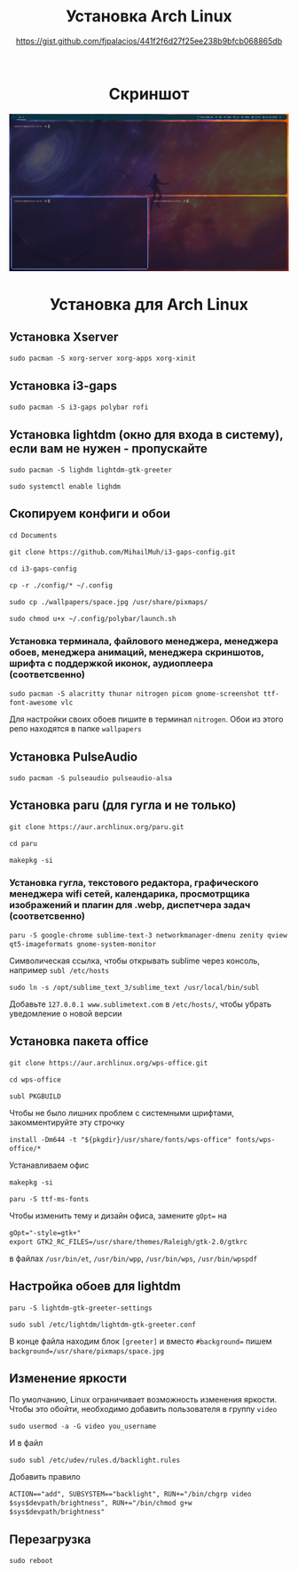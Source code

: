 <div align="center">

# Установка Arch Linux
https://gist.github.com/fjpalacios/441f2f6d27f25ee238b9bfcb068865db

<br>

# Скриншот
![screenshot](./assets/screenshot.png)

# Установка для Arch Linux
</div>

## Установка Xserver
```
sudo pacman -S xorg-server xorg-apps xorg-xinit
```

## Установка i3-gaps
```
sudo pacman -S i3-gaps polybar rofi
```

## Установка lightdm (окно для входа в систему), если вам не нужен - пропускайте
```
sudo pacman -S lighdm lightdm-gtk-greeter
```
```
sudo systemctl enable lighdm
```

## Скопируем конфиги и обои
```
cd Documents
```
```
git clone https://github.com/MihailMuh/i3-gaps-config.git
```
```
cd i3-gaps-config
```
```
cp -r ./config/* ~/.config
```
```
sudo cp ./wallpapers/space.jpg /usr/share/pixmaps/
```
```
sudo chmod u+x ~/.config/polybar/launch.sh
```

### Установка терминала, файлового менеджера, менеджера обоев, менеджера анимаций, менеджера скриншотов, шрифта с поддержкой иконок, аудиоплеера (соответсвенно)
```
sudo pacman -S alacritty thunar nitrogen picom gnome-screenshot ttf-font-awesome vlc
```
Для настройки своих обоев пишите в терминал ```nitrogen```. Обои из этого репо находятся в папке ```wallpapers```

## Установка PulseAudio
```
sudo pacman -S pulseaudio pulseaudio-alsa
```

## Установка paru (для гугла и не только)
```
git clone https://aur.archlinux.org/paru.git
```
```
cd paru
```
```
makepkg -si
```

### Установка гугла, текстового редактора, графического менеджера wifi сетей, календарика, просмотрщика изображений и плагин для .webp, диспетчера задач (соответсвенно)
```
paru -S google-chrome sublime-text-3 networkmanager-dmenu zenity qview qt5-imageformats gnome-system-monitor
```

Символическая ссылка, чтобы открывать sublime через консоль, например ```subl /etc/hosts```
```
sudo ln -s /opt/sublime_text_3/sublime_text /usr/local/bin/subl
```
Добавьте ```127.0.0.1 www.sublimetext.com``` в ```/etc/hosts/```, чтобы убрать уведомление о новой версии

## Установка пакета office
```
git clone https://aur.archlinux.org/wps-office.git
```
```
cd wps-office
```
```
subl PKGBUILD
```
Чтобы не было лишних проблем с системными шрифтами, закомментируйте эту строчку
```
install -Dm644 -t "${pkgdir}/usr/share/fonts/wps-office" fonts/wps-office/*
```
Устанавливаем офис
```
makepkg -si
```
```
paru -S ttf-ms-fonts
```
Чтобы изменить тему и дизайн офиса, замените ```gOpt=``` на 
```
gOpt="-style=gtk+"
export GTK2_RC_FILES=/usr/share/themes/Raleigh/gtk-2.0/gtkrc
```
в файлах ```/usr/bin/et```, ```/usr/bin/wpp```, ```/usr/bin/wps```, ```/usr/bin/wpspdf```

## Настройка обоев для lightdm
```
paru -S lightdm-gtk-greeter-settings
```
```
sudo subl /etc/lightdm/lightdm-gtk-greeter.conf
```
В конце файла находим блок ```[greeter]``` и вместо ```#background=``` пишем ```background=/usr/share/pixmaps/space.jpg```

## Изменение яркости
По умолчанию, Linux ограничивает возможность изменения яркости. Чтобы это обойти, необходимо добавить пользователя в группу ```video```
```
sudo usermod -a -G video you_username
```
И в файл
```
sudo subl /etc/udev/rules.d/backlight.rules
```
Добавить правило
```
ACTION=="add", SUBSYSTEM=="backlight", RUN+="/bin/chgrp video $sys$devpath/brightness", RUN+="/bin/chmod g+w $sys$devpath/brightness"
```

## Перезагрузка
```
sudo reboot
```
